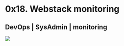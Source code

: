 # 0x18. Webstack monitoring
## DevOps | SysAdmin | monitoring

![](https://s3.amazonaws.com/intranet-projects-files/holbertonschool-sysadmin_devops/281/hb3pAsO.png)